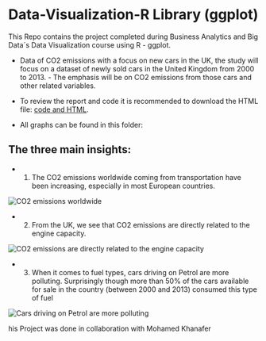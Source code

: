 # Data-Visualization-R Library (ggplot)
This Repo contains the project completed during Business Analytics and Big Data´s Data Visualization course using R - ggplot.


- Data of CO2 emissions with a focus on new cars in the UK, the study will focus on a dataset of newly sold cars in the United Kingdom from 2000 to 2013. - The emphasis will be on CO2 emissions from those cars and other related variables. 

- To review the report and code it is recommended to download the HTML file: [code and HTML](https://github.com/BegonaFrigolet/Data-Visualization_R_Library_ggplot/blob/main/0.Final%20CO2%20Analysis%20HTML.html).

- All graphs can be found in this folder: 

## The three main insights:

 - 1. The CO2 emissions worldwide coming from transportation have been increasing, especially in most European countries.
 
 ![CO2 emissions worldwide](https://github.com/BegonaFrigolet/Data-Visualization_R_Library_ggplot/blob/main/1.%20Graphs/22.%20The%20CO2%20emissions%20worldwide%20coming%20from%20transportation%20have%20been%20increasing%2C%20especially%20in%20most%20European%20countries..png)
 

 
 - 2. From the UK, we see that CO2 emissions are directly related to the engine capacity.

![CO2 emissions are directly related to the engine capacity](https://github.com/BegonaFrigolet/Data-Visualization_R_Library_ggplot/blob/main/1.%20Graphs/23.%20%20CO2%20emissions%20are%20directly%20related%20to%20the%20engine%20capacity..png)


- 3. When it comes to fuel types, cars driving on Petrol are more polluting. Surprisingly though more than 50% of the cars available for sale in the country (between 2000 and 2013) consumed this type of fuel

![Cars driving on Petrol are more polluting](https://github.com/BegonaFrigolet/Data-Visualization_R_Library_ggplot/blob/main/1.%20Graphs/24.%20Surprisingly%20though%20more%20than%2050%25%20of%20the%20cars%20available%20for%20sale%20in%20the%20country%20(between%202000%20and%202013)%20consumed%20this%20type%20of%20fuel..png)


his Project was done in collaboration with Mohamed Khanafer
